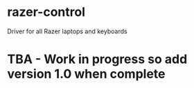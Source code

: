 # razer-control
Driver for all Razer laptops and keyboards

# TBA - Work in progress so add version 1.0 when complete
